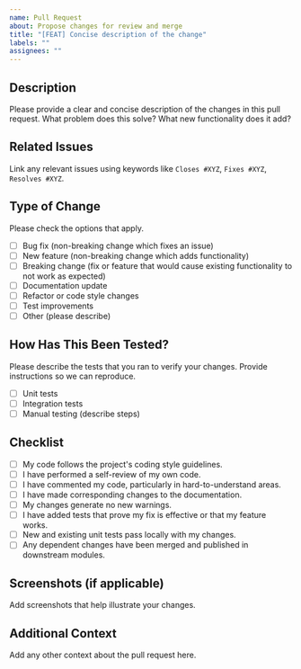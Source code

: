 ```yaml
---
name: Pull Request
about: Propose changes for review and merge
title: "[FEAT] Concise description of the change"
labels: ""
assignees: ""
---
```


## Description
Please provide a clear and concise description of the changes in this pull request.
What problem does this solve? What new functionality does it add?

## Related Issues
Link any relevant issues using keywords like `Closes #XYZ`, `Fixes #XYZ`, `Resolves #XYZ`.

## Type of Change
Please check the options that apply.
- [ ] Bug fix (non-breaking change which fixes an issue)
- [ ] New feature (non-breaking change which adds functionality)
- [ ] Breaking change (fix or feature that would cause existing functionality to not work as expected)
- [ ] Documentation update
- [ ] Refactor or code style changes
- [ ] Test improvements
- [ ] Other (please describe)

## How Has This Been Tested?
Please describe the tests that you ran to verify your changes. Provide instructions so we can reproduce.
- [ ] Unit tests
- [ ] Integration tests
- [ ] Manual testing (describe steps)

## Checklist
- [ ] My code follows the project's coding style guidelines.
- [ ] I have performed a self-review of my own code.
- [ ] I have commented my code, particularly in hard-to-understand areas.
- [ ] I have made corresponding changes to the documentation.
- [ ] My changes generate no new warnings.
- [ ] I have added tests that prove my fix is effective or that my feature works.
- [ ] New and existing unit tests pass locally with my changes.
- [ ] Any dependent changes have been merged and published in downstream modules.

## Screenshots (if applicable)
Add screenshots that help illustrate your changes.

## Additional Context
Add any other context about the pull request here.
